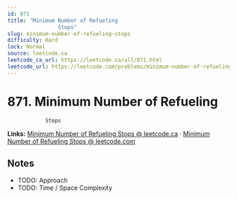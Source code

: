 ```yaml
--- 
id: 871
title: "Minimum Number of Refueling
                Stops"
slug: minimum-number-of-refueling-stops
difficulty: Hard
lock: Normal
source: leetcode.ca
leetcode_ca_url: https://leetcode.ca/all/871.html
leetcode_url: https://leetcode.com/problems/minimum-number-of-refueling-stops/
---
```


# 871. Minimum Number of Refueling
                Stops

**Links:** [Minimum Number of Refueling
                Stops @ leetcode.ca](https://leetcode.ca/all/871.html) · [Minimum Number of Refueling
                Stops @ leetcode.com](https://leetcode.com/problems/minimum-number-of-refueling-stops/)

## Notes
- TODO: Approach
- TODO: Time / Space Complexity
